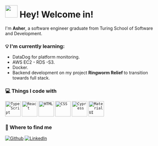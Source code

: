 
<h1><img src="https://github.com/AsherSpurr/AsherSpurr/assets/144856487/979c9782-ed51-48f3-872b-45dd7084dd77" width="40"/> Hey! Welcome in!</h1>


<p> I'm <strong>Asher</strong>, a software engineer graduate from Turing School of Software and Development. <br> 
<h3>💡 I'm currently learning: </h3> 
	<ul> 
		<li> DataDog for platform monitoring. </li> 
		<li> AWS EC2 - RDS -S3. </li> 
		<li> Docker. </li> 
		<li> Backend development on my project <b> Ringworm Relief </b> to transition towards full stack.</li>
</ul> 

<h3>💻 Things I code with</h3>
<p>
 <code><img width="50" src="https://user-images.githubusercontent.com/25181517/183890598-19a0ac2d-e88a-4005-a8df-1ee36782fde1.png" alt="TypeScript" title="TypeScript"/></code>
	<code><img width="50" src="https://user-images.githubusercontent.com/25181517/183897015-94a058a6-b86e-4e42-a37f-bf92061753e5.png" alt="React" title="React"/></code>
	<code><img width="50" src="https://user-images.githubusercontent.com/25181517/192158954-f88b5814-d510-4564-b285-dff7d6400dad.png" alt="HTML" title="HTML"/></code>
	<code><img width="50" src="https://user-images.githubusercontent.com/25181517/183898674-75a4a1b1-f960-4ea9-abcb-637170a00a75.png" alt="CSS" title="CSS"/></code>
	<code><img width="50" src="https://user-images.githubusercontent.com/68279555/200387386-276c709f-380b-46cc-81fd-f292985927a8.png" alt="Cypress" title="Cypress"/></code>
	<code><img width="50" src="https://user-images.githubusercontent.com/25181517/189716630-fe6c084c-6c66-43af-aa49-64c8aea4a5c2.png" alt="Material UI" title="Material UI"/></code>
</p>

<h3>📍 Where to find me</h3>
<p><a href="https://github.com/AsherSpurr" target="_blank"><img alt="Github" src="https://img.shields.io/badge/GitHub-%2312100E.svg?&style=for-the-badge&logo=Github&logoColor=white" /></a> <a href="https://www.linkedin.com/in/asher-spurr/" target="_blank"><img alt="LinkedIn" src="https://img.shields.io/badge/linkedin-%230077B5.svg?&style=for-the-badge&logo=linkedin&logoColor=white" /></a>
</p>

<!---
AsherSpurr/AsherSpurr is a ✨ special ✨ repository because its `README.md` (this file) appears on your GitHub profile.
You can click the Preview link to take a look at your changes.
--->
